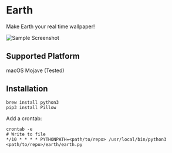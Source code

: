 # Earth

Make Earth your real time wallpaper!

![Sample Screenshot](https://user-images.githubusercontent.com/16748524/54847076-a6493180-4c9a-11e9-9a5b-d1393e705902.JPG)

## Supported Platform

macOS Mojave (Tested)

## Installation

```
brew install python3
pip3 install Pillow
```

Add a crontab:
```
crontab -e
# Write to file
*/10 * * * * PYTHONPATH=<path/to/repo> /usr/local/bin/python3 <path/to/repo>/earth/earth.py
```
